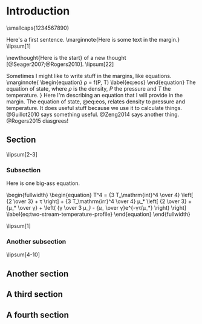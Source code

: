# Introduction

\smallcaps{1234567890}

Here's a first sentence.
\marginnote{Here is some text in the margin.}
\lipsum[1]

\newthought{Here is the start} of a new thought [@Seager2007;@Rogers2010]. \lipsum[22]

Sometimes I might like to write stuff in the margins, like equations.
\marginnote{
    \begin{equation}
        ρ = f(P, T) \label{eq:eos}
    \end{equation}
    The equation of state, where $ρ$ is the density, $P$ the pressure and $T$ the temperature.
}
Here I'm describing an equation that I will provide in the margin.
The equation of state, @eq:eos, relates density to pressure and temperature.
It does useful stuff because we use it to calculate things.
@Guillot2010 says something useful. @Zeng2014 says another thing. @Rogers2015 diasgrees!

## Section

\lipsum[2-3]

### Subsection

Here is one big-ass equation.

\begin{fullwidth}
\begin{equation}
    T^4 = {3 T_\mathrm{int}^4 \over 4} \left[ {2 \over 3} + τ \right] + {3 T_\mathrm{irr}^4 \over 4} μ_* \left[ {2 \over 3} + {μ_* \over γ} + \left( {γ \over 3 μ_*} - {μ_* \over γ}e^{-γτ/μ_*} \right) \right] \label{eq:two-stream-temperature-profile}
\end{equation}
\end{fullwidth}

\lipsum[1]

### Another subsection

\lipsum[4-10]

## Another section

## A third section

## A fourth section
